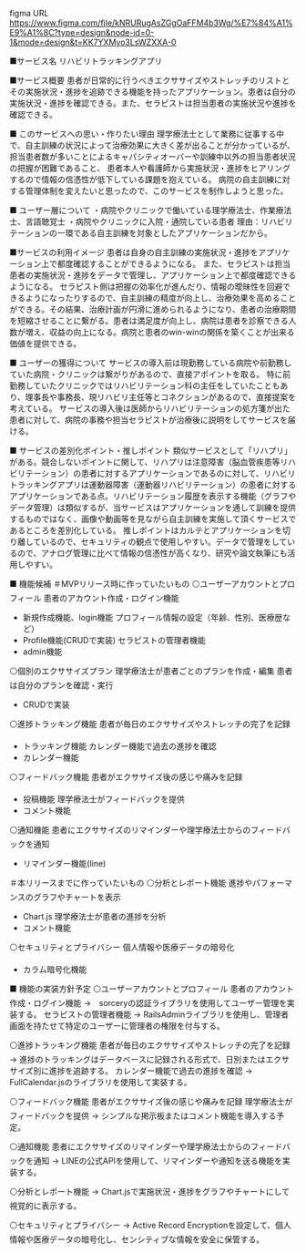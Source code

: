 figma URL https://www.figma.com/file/kNRURugAsZGgOaFFM4b3Wg/%E7%84%A1%E9%A1%8C?type=design&node-id=0-1&mode=design&t=KK7YXMyo3LsWZXXA-0

■サービス名
リハビリトラッキングアプリ


■サービス概要
患者が日常的に行うべきエクササイズやストレッチのリストとその実施状況・進捗を追跡できる機能を持ったアプリケーション。患者は自分の実施状況・進捗を確認できる。また、セラピストは担当患者の実施状況や進捗を確認できる。


■ このサービスへの思い・作りたい理由
理学療法士として業務に従事する中で、自主訓練の状況によって治療効果に大きく差が出ることが分かっているが、
担当患者数が多いことによるキャパシティオーバーや訓練中以外の担当患者状況の把握が困難であること、
患者本人や看護師から実施状況・進捗をヒアリングするので情報の信憑性が低下している課題を抱えている。
病院の自主訓練に対する管理体制を変えたいと思ったので、このサービスを制作しようと思った。


■ ユーザー層について
・病院やクリニックで働いている理学療法士、作業療法士、言語聴覚士
・病院やクリニックに入院・通院している患者
理由：リハビリテーションの一環である自主訓練を対象としたアプリケーションだから。


■サービスの利用イメージ
患者は自身の自主訓練の実施状況・進捗をアプリケーション上で都度確認することができるようになる。
また、セラピストは担当患者の実施状況・進捗をデータで管理し、アプリケーション上で都度確認できるようになる。
セラピスト側は把握の効率化が進んだり、情報の曖昧性を回避できるようになったりするので、自主訓練の精度が向上し、治療効果を高めることができる。その結果、治療計画が円滑に進められるようになり、患者の治療期間を短縮させることに繋がる。患者は満足度が向上し、病院は患者を診察できる人数が増え、収益の向上になる。病院と患者のwin-winの関係を築くことが出来る価値を提供できる。


■ ユーザーの獲得について
サービスの導入前は現勤務している病院や前勤務していた病院・クリニックは繋がりがあるので、直接アポイントを取る。
特に前勤務していたクリニックではリハビリテーション科の主任をしていたこともあり、理事長や事務長、現リハビリ主任等とコネクションがあるので、直接提案を考えている。
サービスの導入後は医師からリハビリテーションの処方箋が出た患者に対して、病院の事務や担当セラピストが治療後に説明をしてサービスを届ける。


■ サービスの差別化ポイント・推しポイント
類似サービスとして「リハプリ」がある。競合しないポイントに関して、リハプリは注意障害（脳血管疾患等リハビリテーション）の患者に対するアプリケーションであるのに対して、リハビリトラッキングアプリは運動器障害（運動器リハビリテーション）の患者に対するアプリケーションである点。リハビリテーション履歴を表示する機能（グラフやデータ管理）は類似するが、当サービスはアプリケーションを通して訓練を提供するものではなく、画像や動画等を見ながら自主訓練を実施して頂くサービスであるところを差別化している。
推しポイントはカルテとアプリケーションを切り離しているので、セキュリティの観点で使用しやすい。データで管理をしているので、アナログ管理に比べて情報の信憑性が高くなり、研究や論文執筆にも活用しやすい。



■ 機能候補
＃MVPリリース時に作っていたいもの
⚪️ユーザーアカウントとプロフィール
 患者のアカウント作成・ログイン機能
   - 新規作成機能、login機能
 プロフィール情報の設定（年齢、性別、医療歴など）
   - Profile機能(CRUDで実装)
 セラピストの管理者機能
   - admin機能

⚪️個別のエクササイズプラン
 理学療法士が患者ごとのプランを作成・編集
 患者は自分のプランを確認・実行
   - CRUDで実装

⚪️進捗トラッキング機能
 患者が毎日のエクササイズやストレッチの完了を記録
   - トラッキング機能
 カレンダー機能で過去の進捗を確認
   - カレンダー機能

⚪️フィードバック機能
 患者がエクササイズ後の感じや痛みを記録
   - 投稿機能
 理学療法士がフィードバックを提供
   - コメント機能

⚪️通知機能
 患者にエクササイズのリマインダーや理学療法士からのフィードバックを通知
   - リマインダー機能(line)


＃本リリースまでに作っていたいもの
⚪️分析とレポート機能
 進捗やパフォーマンスのグラフやチャートを表示
   - Chart.js
 理学療法士が患者の進捗を分析
   - コメント機能

⚪️セキュリティとプライバシー
 個人情報や医療データの暗号化
   - カラム暗号化機能


■ 機能の実装方針予定
⚪️ユーザーアカウントとプロフィール
 患者のアカウント作成・ログイン機能
   →　sorceryの認証ライブラリを使用してユーザー管理を実装する。
 セラピストの管理者機能
   →  RailsAdminライブラリを使用し、管理者画面を持たせて特定のユーザーに管理者の権限を付与する。

⚪️進捗トラッキング機能
 患者が毎日のエクササイズやストレッチの完了を記録
   →  進捗のトラッキングはデータベースに記録される形式で、日別またはエクササイズ別に進捗を追跡する。
 カレンダー機能で過去の進捗を確認
   →  FullCalendar.jsのライブラリを使用して実装する。

⚪️フィードバック機能
 患者がエクササイズ後の感じや痛みを記録
 理学療法士がフィードバックを提供
   →  シンプルな掲示板またはコメント機能を導入する予定。

⚪️通知機能
 患者にエクササイズのリマインダーや理学療法士からのフィードバックを通知
   →  LINEの公式APIを使用して、リマインダーや通知を送る機能を実装する。

⚪️分析とレポート機能
   →  Chart.jsで実施状況・進捗をグラフやチャートにして視覚的に表示する。

⚪️セキュリティとプライバシー
   →  Active Record Encryptionを設定して、個人情報や医療データの暗号化し、センシティブな情報を安全に保管する。